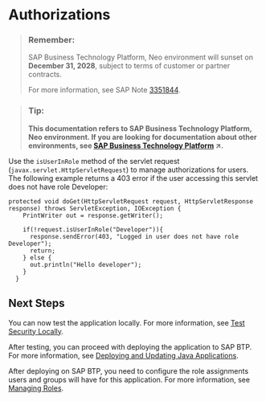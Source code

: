 <!-- loio85a19f0ef154441c8b077cc8e0901109 -->

# Authorizations

> ### Remember:  
> SAP Business Technology Platform, Neo environment will sunset on **December 31, 2028**, subject to terms of customer or partner contracts.
> 
> For more information, see SAP Note [3351844](https://launchpad.support.sap.com/#/notes/3351844).

> ### Tip:  
> **This documentation refers to SAP Business Technology Platform, Neo environment. If you are looking for documentation about other environments, see [SAP Business Technology Platform](https://help.sap.com/viewer/65de2977205c403bbc107264b8eccf4b/Cloud/en-US/6a2c1ab5a31b4ed9a2ce17a5329e1dd8.html "SAP Business Technology Platform (SAP BTP) is an integrated offering comprised of four technology portfolios: database and data management, application development and integration, analytics, and intelligent technologies. The platform offers users the ability to turn data into business value, compose end-to-end business processes, and build and extend SAP applications quickly.") :arrow_upper_right:.**

Use the `isUserInRole` method of the servlet request \(`javax.servlet.HttpServletRequest`\) to manage authorizations for users. The following example returns a 403 error if the user accessing this servlet does not have role Developer:

```
protected void doGet(HttpServletRequest request, HttpServletResponse response) throws ServletException, IOException {
    PrintWriter out = response.getWriter();
				
    if(!request.isUserInRole("Developer")){
      response.sendError(403, "Logged in user does not have role Developer");
      return;
    } else {
      out.println("Hello developer");
    }
  }

```



## Next Steps

You can now test the application locally. For more information, see [Test Security Locally](test-security-locally-fe47e02.md).

After testing, you can proceed with deploying the application to SAP BTP. For more information, see [Deploying and Updating Java Applications](../30-development-neo/deploying-and-updating-java-applications-e5dfbc6.md).

After deploying on SAP BTP, you need to configure the role assignments users and groups will have for this application. For more information, see [Managing Roles](managing-roles-db8175b.md).

